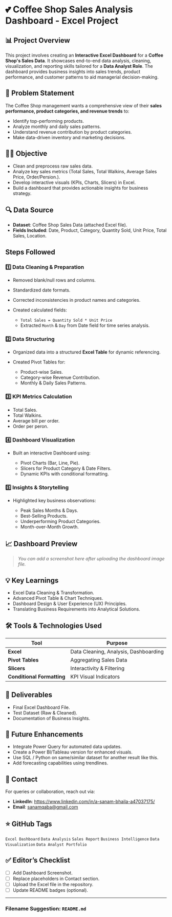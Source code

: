# 💕 Coffee Shop Sales Analysis Dashboard - Excel Project

## 📊 Project Overview

This project involves creating an **Interactive Excel Dashboard** for a **Coffee Shop's Sales Data**. It showcases end-to-end data analysis, cleaning, visualization, and reporting skills tailored for a **Data Analyst Role**. The dashboard provides business insights into sales trends, product performance, and customer patterns to aid managerial decision-making.

## 📝 Problem Statement

The Coffee Shop management wants a comprehensive view of their **sales performance, product categories, and revenue trends** to:

* Identify top-performing products.
* Analyze monthly and daily sales patterns.
* Understand revenue contribution by product categories.
* Make data-driven inventory and marketing decisions.

## 🧑‍💻 Objective

* Clean and preprocess raw sales data.
* Analyze key sales metrics (Total Sales, Total Walkins, Average Sales Price, Order/Persion.).
* Develop interactive visuals (KPIs, Charts, Slicers) in Excel.
* Build a dashboard that provides actionable insights for business strategy.

## 🔍 Data Source

* **Dataset**: Coffee Shop Sales Data (attached Excel file).
* **Fields Included**: Date, Product, Category, Quantity Sold, Unit Price, Total Sales, Location.

## Steps Followed

### 1️⃣ Data Cleaning & Preparation

* Removed blank/null rows and columns.
* Standardized date formats.
* Corrected inconsistencies in product names and categories.
* Created calculated fields:

  * `Total Sales = Quantity Sold * Unit Price`
  * Extracted `Month` & `Day` from Date field for time series analysis.

### 2️⃣ Data Structuring

* Organized data into a structured **Excel Table** for dynamic referencing.
* Created Pivot Tables for:

  * Product-wise Sales.
  * Category-wise Revenue Contribution.
  * Monthly & Daily Sales Patterns.

### 3️⃣ KPI Metrics Calculation

* Total Sales.
* Total Walkins.
* Average bill per order.
* Order per peron.

### 4️⃣ Dashboard Visualization

* Built an interactive Dashboard using:

  * Pivot Charts (Bar, Line, Pie).
  * Slicers for Product Category & Date Filters.
  * Dynamic KPIs with conditional formatting.

### 5️⃣ Insights & Storytelling

* Highlighted key business observations:

  * Peak Sales Months & Days.
  * Best-Selling Products.
  * Underperforming Product Categories.
  * Month-over-Month Growth.

## 📈 Dashboard Preview

> *You can add a screenshot here after uploading the dashboard image file.*

## 💡 Key Learnings

* Excel Data Cleaning & Transformation.
* Advanced Pivot Table & Chart Techniques.
* Dashboard Design & User Experience (UX) Principles.
* Translating Business Requirements into Analytical Solutions.

## 🛠️ Tools & Technologies Used

| Tool                       | Purpose                               |
| -------------------------- | ------------------------------------- |
| **Excel**                  | Data Cleaning, Analysis, Dashboarding |
| **Pivot Tables**           | Aggregating Sales Data                |
| **Slicers**                | Interactivity & Filtering             |
| **Conditional Formatting** | KPI Visual Indicators                 |

## 📄 Deliverables

* Final Excel Dashboard File.
* Test Dataset (Raw & Cleaned).
* Documentation of Business Insights.

## 🚀 Future Enhancements

* Integrate Power Query for automated data updates.
* Create a Power BI/Tableau version for enhanced visuals.
* Use SQL / Python on same/similar dataset for another result like this.
* Add forecasting capabilities using trendlines.

## 📨 Contact

For queries or collaboration, reach out via:

* **LinkedIn**: https://www.linkedin.com/in/a-sanam-bhaila-a47037175/
* **Email**: sanamqaba@gmail.com

## ⭐ GitHub Tags

`Excel Dashboard` `Data Analysis` `Sales Report` `Business Intelligence` `Data Visualization` `Data Analyst Portfolio`

## ✅ Editor’s Checklist

* [ ] Add Dashboard Screenshot.
* [ ] Replace placeholders in Contact section.
* [ ] Upload the Excel file in the repository.
* [ ] Update README badges (optional).

---

### Filename Suggestion: `README.md`

